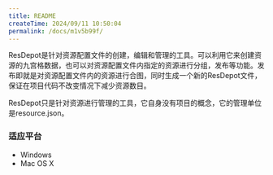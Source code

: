 ```yaml
---
title: README
createTime: 2024/09/11 10:50:04
permalink: /docs/m1v5b99f/
---
```


ResDepot是针对资源配置文件的创建，编辑和管理的工具。可以利用它来创建资源的九宫格数据，也可以对资源配置文件内指定的资源进行分组，发布等功能。发布即就是对资源配置文件内的资源进行合图，同时生成一个新的ResDepot文件，保证在项目代码不改变情况下减少资源数目。

ResDepot只是针对资源进行管理的工具，它自身没有项目的概念，它的管理单位是resource.json。

### 适应平台

* Windows
* Mac OS X